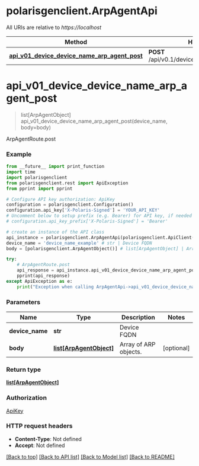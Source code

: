 # polarisgenclient.ArpAgentApi

All URIs are relative to *https://localhost*

Method | HTTP request | Description
------------- | ------------- | -------------
[**api_v01_device_device_name_arp_agent_post**](ArpAgentApi.md#api_v01_device_device_name_arp_agent_post) | **POST** /api/v0.1/device/{device_name}/arp/agent | ArpAgentRoute.post


# **api_v01_device_device_name_arp_agent_post**
> list[ArpAgentObject] api_v01_device_device_name_arp_agent_post(device_name, body=body)

ArpAgentRoute.post

### Example
```python
from __future__ import print_function
import time
import polarisgenclient
from polarisgenclient.rest import ApiException
from pprint import pprint

# Configure API key authorization: ApiKey
configuration = polarisgenclient.Configuration()
configuration.api_key['X-Polaris-Signed'] = 'YOUR_API_KEY'
# Uncomment below to setup prefix (e.g. Bearer) for API key, if needed
# configuration.api_key_prefix['X-Polaris-Signed'] = 'Bearer'

# create an instance of the API class
api_instance = polarisgenclient.ArpAgentApi(polarisgenclient.ApiClient(configuration))
device_name = 'device_name_example' # str | Device FQDN
body = [polarisgenclient.ArpAgentObject()] # list[ArpAgentObject] | Array of ARP objects. (optional)

try:
    # ArpAgentRoute.post
    api_response = api_instance.api_v01_device_device_name_arp_agent_post(device_name, body=body)
    pprint(api_response)
except ApiException as e:
    print("Exception when calling ArpAgentApi->api_v01_device_device_name_arp_agent_post: %s\n" % e)
```

### Parameters

Name | Type | Description  | Notes
------------- | ------------- | ------------- | -------------
 **device_name** | **str**| Device FQDN | 
 **body** | [**list[ArpAgentObject]**](ArpAgentObject.md)| Array of ARP objects. | [optional] 

### Return type

[**list[ArpAgentObject]**](ArpAgentObject.md)

### Authorization

[ApiKey](../README.md#ApiKey)

### HTTP request headers

 - **Content-Type**: Not defined
 - **Accept**: Not defined

[[Back to top]](#) [[Back to API list]](../README.md#documentation-for-api-endpoints) [[Back to Model list]](../README.md#documentation-for-models) [[Back to README]](../README.md)

